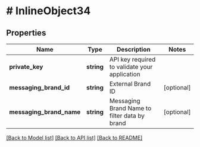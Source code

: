 # # InlineObject34

## Properties

Name | Type | Description | Notes
------------ | ------------- | ------------- | -------------
**private_key** | **string** | API key required to validate your application |
**messaging_brand_id** | **string** | External Brand ID | [optional]
**messaging_brand_name** | **string** | Messaging Brand Name to filter data by brand | [optional]

[[Back to Model list]](../../README.md#models) [[Back to API list]](../../README.md#endpoints) [[Back to README]](../../README.md)
